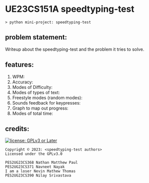 # UE23CS151A speedtyping-test

``` text
> python mini-project: speedtyping-test
```

## problem statement:

Writeup about the speedtyping-test and the problem it tries to solve.

## features:

01. WPM:
02. Accuracy:
03. Modes of Difficulty:
04. Modes of types of text: 
05. Freestyle modes (random modes):
06. Sounds feedback for keypresses:
07. Graph to map out progress:
08. Modes of total time:

## credits:

[![license: GPLv3 or Later](https://polarhive.net/assets/badges/gpl-3.svg)](https://www.gnu.org/licenses/gpl-3.0.txt)

```
Copyright © 2023: <speedtyping-test authors>
Licensed under the GPLv3.0

PES2UG23CS368 Nathan Matthew Paul
PES2UG23CS371 Navneet Nayak
I am a loser Nevin Mathew Thomas
PES2UG23CS390 Nilay Srivastava
```
